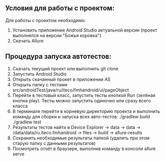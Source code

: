 ## Условия для работы с проектом:
Для работы с проектом необходимо:
1. Установить приложение Android Studio актуальной версии (проект выполнялся на версии "Божья коровка")
2. Скачать Allure

## Процедура запуска автотестов:
1. Скачать текущий проект или выполнить git clone
2. Запустить Android Studio
3. Открыть скачанный прокет в приложении AS
4. Открыть папку с тестами src/androidTest/java/ru/iteco/fmhandroid/ui/pageObject
5. Перейти в тестовый класс, запустить тесты кнопкой Run (зелёная кнопка play). Тесты можно запустить одиночно или сразу всего класса
6. В терминале перейти в корневую директорию проекта и выполнить команду для сборки и запуска всех авто-тестов:
 ./gradlew build
 ./gradlew test
7. Результаты тестов найти в Device Explorer -> data -> data -> /data/data/ru.iteco.fmhandroid -> files -> build -> allure-results
8. Сохранить необходимые результаты папкой (удалить при этом старую папку с данными результатов)
9. Посмотреть отчёт в браузере, выполнив команду в консоли allure serve
